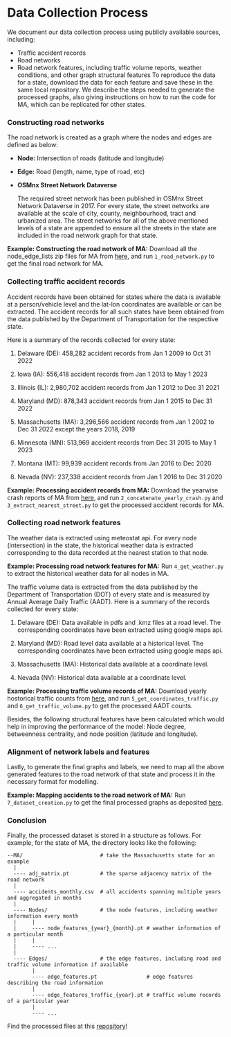 # Data Collection Process

We document our data collection process using publicly available sources, including:
- Traffic accident records
- Road networks
- Road network features, including traffic volume reports, weather conditions, and other graph structural features
To reproduce the data for a state, download the data for each feature and save these in the same local repository. We describe the steps needed to generate the processed graphs, also giving instructions on how to run the code for MA, which can be replicated for other states.

### Constructing road networks

The road network is created as a graph where the nodes and edges are defined as below:

- **Node:**
Intersection of roads (latitude and longitude)
- **Edge:**
Road (length, name, type of road, etc)

- **OSMnx Street Network Dataverse**
  
  The required street network has been published in OSMnx Street Network Dataverse in 2017. For every state, the street networks are available at the scale of city, county, neighbourhood, tract and urbanized area. The street networks for all of the above mentioned levels of a state are appended to ensure all the streets in the state are included in the road network graph for that state. 

**Example: Constructing the road network of MA:** Download all the node_edge_lists zip files for MA from [here](https://dataverse.harvard.edu/dataset.xhtml?persistentId=doi:10.7910/DVN/CUWWYJ), and run `1_road_network.py` to get the final road network for MA.


### Collecting traffic accident records

Accident records have been obtained for states where the data is available at a person/vehicle level and the lat-lon coordinates are available or can be extracted. The accident records for all such states have been obtained from the data published by the Department of Transportation for the respective state. 

Here is a summary of the records collected for every state:

1. Delaware (DE): 458,282 accident records from Jan 1 2009 to Oct 31 2022

2. Iowa (IA): 556,418 accident records from Jan 1 2013 to May 1 2023

3. Illinois (IL): 2,980,702 accident records from Jan 1 2012 to Dec 31 2021

4. Maryland (MD): 878,343 accident records from Jan 1 2015 to Dec 31 2022

5. Massachusetts (MA): 3,296,566 accident records from Jan 1 2002 to Dec 31 2022 except the years 2018, 2019

6. Minnesota (MN): 513,969 accident records from Dec 31 2015 to May 1 2023

7. Montana (MT): 99,939 accident records from Jan 2016 to Dec 2020

8. Nevada (NV): 237,338 accident records from Jan 1 2016 to Dec 31 2020


**Example: Processing accident records from MA:** Download the yearwise crash reports of MA from [here](https://geo-massdot.opendata.arcgis.com/search?collection=Dataset&q=crash), and run `2_concatenate_yearly_crash.py` and `3_extract_nearest_street.py` to get the processed accident records for MA.

### Collecting road network features

The weather data is extracted using meteostat api. For every node (intersection) in the state, the historical weather data is extracted corresponding to the data recorded at the nearest station to that node.  

**Example: Processing road network features for MA:** Run `4_get_weather.py` to extract the historical weather data for all nodes in MA.

The traffic volume data is extracted from the data published by the Department of Transportation (DOT) of every state and is measured by Annual Average Daily Traffic (AADT). Here is a summary of the records collected for every state:

1. Delaware (DE): Data available in pdfs and .kmz files at a road level. The corresponding coordinates have been extracted using google maps api.

2. Maryland (MD): Road level data available at a historical level. The corresponding coordinates have been extracted using google maps api.

3. Massachusetts (MA): Historical data available at a coordinate level.

4. Nevada (NV): Historical data available at a coordinate level.


**Example: Processing traffic volume records of MA:** Download yearly hostorical traffic counts from [here](https://mhd.public.ms2soft.com/tcds/tsearch.asp?loc=Mhd&mod=), and run `5_get_coordinates_traffic.py` and `6_get_traffic_volume.py` to get the processed AADT counts.

Besides, the following structural features have been calculated which would help in improving the performance of the model: Node degree, betweenness centrality, and node position (latitude and longitude).

### Alignment of network labels and features 

Lastly, to generate the final graphs and labels, we need to map all the above generated features to the road network of that state and process it in the necessary format for modelling.

**Example: Mapping accidents to the road network of MA:** Run `7_dataset_creation.py` to get the final processed graphs as deposited [here](https://dataverse.harvard.edu/privateurl.xhtml?token=add1d658-0e71-4007-9735-7976efb8de5e).

### Conclusion

Finally, the processed dataset is stored in a structure as follows. For example, for the state of MA, the directory looks like the following:

```
--MA/                         # take the Massachusetts state for an example
  |
  ---- adj_matrix.pt          # the sparse adjacency matrix of the road network
  |
  ---- accidents_monthly.csv  # all accidents spanning multiple years and aggregated in months
  |
  ---- Nodes/                 # the node features, including weather information every month
  |     |
  |     ---- node_features_{year}_{month}.pt # weather information of a particular month
  |     |
  |     ---- ...
  |
  ---- Edges/                 # the edge features, including road and traffic volume information if available
        |
        ---- edge_features.pt                # edge features describing the road information
        |
        ---- edge_features_traffic_{year}.pt # traffic volume records of a particular year
        |
        ---- ...
```

Find the processed files at this [repository](https://dataverse.harvard.edu/privateurl.xhtml?token=add1d658-0e71-4007-9735-7976efb8de5e)!
